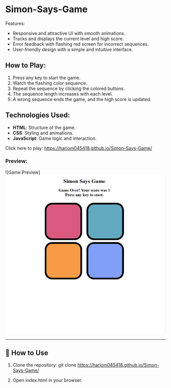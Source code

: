 # Simon-Says-Game

Features:
- Responsive and attractive UI with smooth animations.
- Tracks and displays the current level and high score.
- Error feedback with flashing red screen for incorrect sequences.
- User-friendly design with a simple and intuitive interface.

## How to Play:
1. Press any key to start the game.
2. Watch the flashing color sequence.
3. Repeat the sequence by clicking the colored buttons.
4. The sequence length increases with each level.
5. A wrong sequence ends the game, and the high score is updated.

## Technologies Used:
- **HTML**: Structure of the game.
- **CSS**: Styling and animations.
- **JavaScript**: Game logic and interaction.

Click here to play:
 https://hariom045418.github.io/Simon-Says-Game/

### Preview:
![Game Preview]![alt text](image.png)

---

## 📖 How to Use
1. Clone the repository:
   git clone  https://hariom045418.github.io/Simon-Says-Game/

2. Open index.html in your browser.
